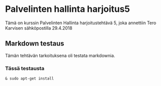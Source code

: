 # Palvelinten hallinta harjoitus5

Tämä on kurssin Palvelinten Hallinta harjoitustehtävä 5, joka annettiin Tero Karvisen sähköpostilla 29.4.2018

## Markdown testaus

Tämän tehtävän tarkoituksena oli testata markdownia.

### Tässä testausta

	& sudo apt-get install
